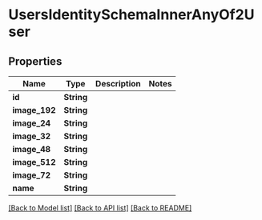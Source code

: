 # UsersIdentitySchemaInnerAnyOf2User

## Properties

Name | Type | Description | Notes
------------ | ------------- | ------------- | -------------
**id** | **String** |  | 
**image_192** | **String** |  | 
**image_24** | **String** |  | 
**image_32** | **String** |  | 
**image_48** | **String** |  | 
**image_512** | **String** |  | 
**image_72** | **String** |  | 
**name** | **String** |  | 

[[Back to Model list]](../README.md#documentation-for-models) [[Back to API list]](../README.md#documentation-for-api-endpoints) [[Back to README]](../README.md)


